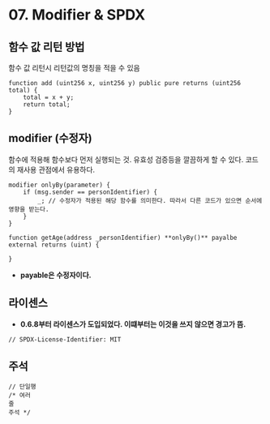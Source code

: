 # 07. Modifier & SPDX

## 함수 값 리턴 방법

함수 값 리턴시 리턴값의 명칭을 적을 수 있음

```
function add (uint256 x, uint256 y) public pure returns (uint256 total) {
    total = x + y;
    return total;
}
```

## modifier (수정자)

함수에 적용해 함수보다 먼저 실행되는 것. 유효성 검증등을 깔끔하게 할 수 있다. 코드의 재사용 관점에서 유용하다.

```
modifier onlyBy(parameter) {
    if (msg.sender == personIdentifier) {
        _; // 수정자가 적용된 해당 함수를 의미한다. 따라서 다른 코드가 있으면 순서에 영향을 받는다.
    }
}
```

```
function getAge(address _personIdentifier) **onlyBy()** payalbe external returns (uint) {

}
```

- **payable은 수정자이다.**

## 라이센스

- **0.6.8부터 라이센스가 도입되었다. 이떄부터는 이것을 쓰지 않으면 경고가 뜸.**

```
// SPDX-License-Identifier: MIT

```

## 주석

```
// 단일행
/* 여러
줄
주석 */
```
